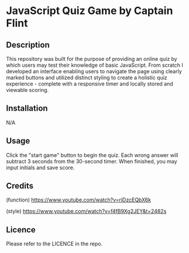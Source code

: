 # JavaScript Quiz Game by Captain Flint

## Description

This repository was built for the purpose of providing an online quiz by which users may test their knowledge of basic JavaScript. From scratch I developed an interface enabling users to navigate the page using clearly marked buttons and utilized distinct styling to create a holistic quiz experience - complete with a responsive timer and locally stored and viewable scoring.

## Installation

N/A

## Usage

Click the "start game" button to begin the quiz. Each wrong answer will subtract 3 seconds from the 30-second timer. When finished, you may input initials and save score.

## Credits

(function)
https://www.youtube.com/watch?v=riDzcEQbX6k

(style)
https://www.youtube.com/watch?v=f4fB9Xg2JEY&t=2482s

## Licence

Please refer to the LICENCE in the repo.


